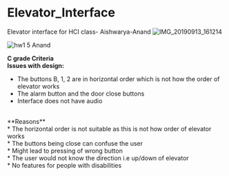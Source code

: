 # Elevator_Interface
Elevator interface for HCI class- Aishwarya-Anand
![IMG_20190913_161214](https://user-images.githubusercontent.com/40208288/65214168-96a27e00-da6e-11e9-8f5c-e56048673b2f.jpg)

![hw1 5 Anand](https://user-images.githubusercontent.com/40208288/65214377-627b8d00-da6f-11e9-8419-724d346a516a.gif)

**C grade Criteria**<br/>
**Issues with design:**<br/>

* The buttons B, 1, 2 are in horizontal order which is not how the order of elevator works<br/>
* The alarm button and the door close buttons <br/>
* Interface does not have audio<br/>
<br/>
**Reasons**
<br/>
* 	The horizontal order is not suitable as this is not how order of elevator works<br/>
* 	The buttons being close can confuse the user<br/>
*  Might lead to pressing of wrong button<br/>
* The user would not know the direction i.e up/down of elevator<br/>
* No features for people with disabilities<br/>
